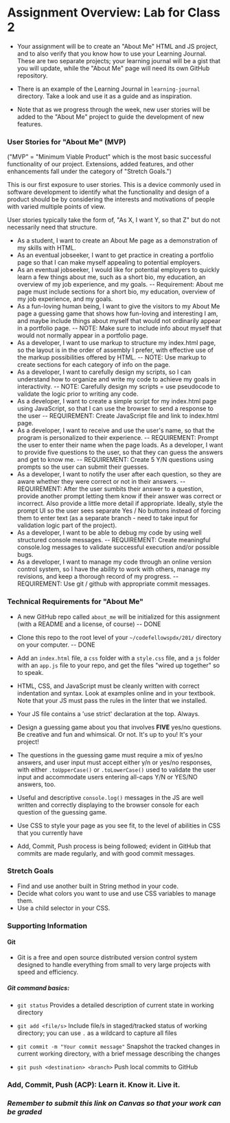 # Assignment Overview: Lab for Class 2

- Your assignment will be to create an "About Me" HTML and JS project, and to also verify that you know how to use your Learning Journal. These are two separate projects; your learning journal will be a gist that you will update, while the "About Me" page will need its own GitHub repository.

- There is an example of the Learning Journal in `learning-journal` directory. Take a look and use it as a guide and as inspiration.

- Note that as we progress through the week, new user stories will be added to the "About Me" project to guide the development of new features.

### User Stories for "About Me" (MVP)

("MVP" = "Minimum Viable Product" which is the most basic successful functionality of our project. Extensions, added features, and other enhancements fall under the category of "Stretch Goals.")

This is our first exposure to user stories. This is a device commonly used in software development to identify what the functionality and design of a product should be by considering the interests and motivations of people with varied multiple points of view.

User stories typically take the form of, "As X, I want Y, so that Z" but do not necessarily need that structure.

- As a student, I want to create an About Me page as a demonstration of my skills with HTML.
- As an eventual jobseeker, I want to get practice in creating a portfolio page so that I can make myself appealing to potential employers.
- As an eventual jobseeker, I would like for potential employers to quickly learn a few things about me, such as a short bio, my education, an overview of my job experience, and my goals.
-- Requirement: About me page must include sections for a short bio, my education, overview of my job experience, and my goals.
- As a fun-loving human being, I want to give the visitors to my About Me page a guessing game that shows how fun-loving and interesting I am, and maybe include things about myself that would not ordinarily appear in a portfolio page.
-- NOTE: Make sure to include info about myself that would not normally appear in a portfolio page.
- As a developer, I want to use markup to structure my index.html page, so the layout is in the order of assembly I prefer, with effective use of the markup possibilities offered by HTML.
-- NOTE: Use markup to create sections for each category of info on the page.
- As a developer, I want to carefully design my scripts, so I can understand how to organize and write my code to achieve my goals in interactivity.
-- NOTE: Carefully design my scripts = use pseudocode to validate the logic prior to writing any code.
- As a developer, I want to create a simple script for my index.html page using JavaScript, so that I can use the browser to send a response to the user
-- REQUIREMENT: Create JavaScript file and link to index.html page.
- As a developer, I want to receive and use the user's name, so that the program is personalized to their experience.
-- REQUIREMENT: Prompt the user to enter their name when the page loads.
As a developer, I want to provide five questions to the user, so that they can guess the answers and get to know me.
-- REQUIREMENT: Create 5 Y/N questions using prompts so the user can submit their guesses. 
- As a developer, I want to notify the user after each question, so they are aware whether they were correct or not in their answers.
-- REQUIREMENT: After the user sumbits their answer to a question, provide another prompt letting them know if their answer was correct or incorrect. Also provide a little more detail if appropriate. Ideally, style the prompt UI so the user sees separate Yes / No buttons instead of forcing them to enter text (as a separate branch - need to take input for validation logic part of the project).
- As a developer, I want to be able to debug my code by using well structured console messages.
-- REQUIREMENT: Create meaningful console.log messages to validate successful execution and/or possible bugs.
- As a developer, I want to manage my code through an online version control system, so I have the ability to work with others, manage my revisions, and keep a thorough record of my progress.
-- REQUIREMENT: Use git / github with appropriate commit messages.

### Technical Requirements for "About Me"

- A new GitHub repo called `about_me` will be initialized for this assignment (with a README and a license, of course)
-- DONE

- Clone this repo to the root level of your `~/codefellowspdx/201/` directory on your computer.
-- DONE

- Add an `index.html` file, a `css` folder with a `style.css` file, and a `js` folder with an `app.js` file to your repo, and get the files "wired up together" so to speak.
- HTML, CSS, and JavaScript must be cleanly written with correct indentation and syntax. Look at examples online and in your textbook. Note that your JS must pass the rules in the linter that we installed.
- Your JS file contains a 'use strict' declaration at the top. Always.
- Design a guessing game about you that involves **FIVE** yes/no questions. Be creative and fun and whimsical. Or not. It's up to you! It's your project!
- The questions in the guessing game must require a mix of yes/no answers, and user input must accept either y/n or yes/no responses, with either `.toUpperCase()` or `.toLowerCase()` used to validate the user input and accommodate users entering all-caps Y/N or YES/NO answers, too.
- Useful and descriptive `console.log()` messages in the JS are well written and correctly displaying to the browser console for each question of the guessing game.
- Use CSS to style your page as you see fit, to the level of abilities in CSS that you currently have
- Add, Commit, Push process is being followed; evident in GitHub that commits are made regularly, and with good commit messages.

### Stretch Goals
- Find and use another built in String method in your code. 
- Decide what colors you want to use and use CSS variables to manage them.
- Use a child selector in your CSS.

### Supporting Information

#### Git

- Git is a free and open source distributed version control system designed to handle everything from small to very large projects with speed and efficiency.

##### Git command basics:

- `git status`              Provides a detailed description of current state in working directory

- `git add <file/s>`          Include file/s in staged/tracked status of working directory; you can use `.` as a wildcard to capture all files

- `git commit -m "Your commit message"`        Snapshot the tracked changes in current working directory, with a brief message describing the changes

- `git push <destination> <branch>`                Push local commits to GitHub

### Add, Commit, Push (ACP): Learn it. Know it. Live it.

### *Remember to submit this link on Canvas so that your work can be graded*